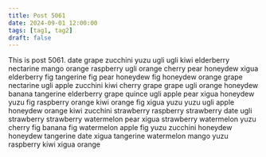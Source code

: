 ```yaml
---
title: Post 5061
date: 2024-09-01 12:00:00
tags: [tag1, tag2]
draft: false
---
```

This is post 5061.
date
grape
zucchini
yuzu
ugli
ugli
kiwi
elderberry
nectarine
mango
orange
raspberry
ugli
orange
cherry
pear
honeydew
xigua
elderberry
fig
tangerine
fig
pear
honeydew
fig
honeydew
orange
grape
nectarine
ugli
apple
zucchini
kiwi
cherry
grape
grape
ugli
orange
honeydew
banana
tangerine
elderberry
grape
quince
ugli
apple
pear
xigua
honeydew
yuzu
fig
raspberry
orange
kiwi
orange
fig
xigua
yuzu
yuzu
ugli
apple
honeydew
orange
kiwi
zucchini
strawberry
raspberry
strawberry
date
ugli
strawberry
strawberry
watermelon
pear
xigua
strawberry
watermelon
yuzu
cherry
fig
banana
fig
watermelon
apple
fig
yuzu
zucchini
honeydew
honeydew
tangerine
date
xigua
tangerine
watermelon
mango
yuzu
raspberry
kiwi
xigua
orange
